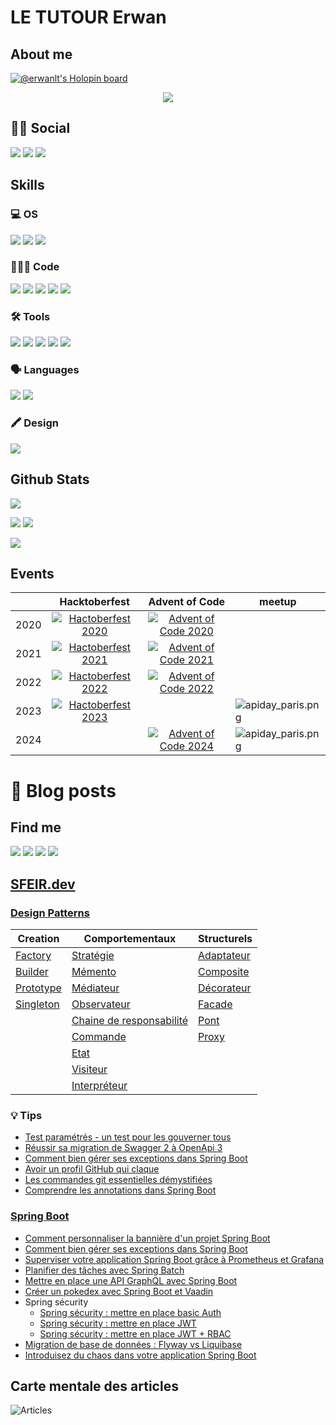 # LE TUTOUR Erwan

## About me
[![@erwanlt's Holopin board](https://holopin.io/api/user/board?user=erwanlt)](https://holopin.io/@erwanlt)
<div align="center">
  <img src="https://user-images.githubusercontent.com/21158564/134035633-a1cececd-1b07-4876-b9d6-762795a3e4e4.gif">
</div>

## 👦🏼 Social
[![](https://img.shields.io/badge/LinkedIn-0077B5?style=for-the-badge&logo=linkedin&logoColor=white)](https://www.linkedin.com/in/erwan-le-tutour-32904972/)
[![](https://img.shields.io/badge/Twitter-1DA1F2?style=for-the-badge&logo=twitter&logoColor=white)](https://twitter.com/ErwanLeTutour)
[![](https://img.shields.io/badge/GitHub-100000?style=for-the-badge&logo=github&logoColor=white)](https://github.com/ErwanLT)

## Skills
### 💻 OS
![](https://img.shields.io/badge/Windows-0078D6?style=for-the-badge&logo=windows&logoColor=white)
![](https://img.shields.io/badge/Linux-FCC624?style=for-the-badge&logo=linux&logoColor=black)
![](https://img.shields.io/badge/mac%20os-000000?style=for-the-badge&logo=apple&logoColor=white)
### 👨🏼‍💻 Code
[![](https://img.shields.io/badge/Java-ED8B00?style=for-the-badge&logo=java&logoColor=white)](https://www.java.com/ "java")
[![](https://img.shields.io/badge/Kotlin-0095D5?&style=for-the-badge&logo=kotlin&logoColor=white)](https://kotlinlang.org/ "Kolinlang")
[![](https://img.shields.io/badge/Python-FFD43B?style=for-the-badge&logo=python&logoColor=blue)](https://www.python.org/ "Python")
[![](https://img.shields.io/badge/JavaScript-323330?style=for-the-badge&logo=javascript&logoColor=F7DF1E)](https://www.javascript.com/ "javascript")
[![](https://img.shields.io/badge/Angular-DD0031?style=for-the-badge&logo=angular&logoColor=whit)](https://angular.io/ "angular")
### 🛠 Tools
![](https://img.shields.io/badge/Oracle-F80000?style=for-the-badge&logo=Oracle&logoColor=white)
![](https://img.shields.io/badge/PostgreSQL-316192?style=for-the-badge&logo=postgresql&logoColor=white)
![](https://img.shields.io/badge/-Travis%20CI-3EAAAF?style=for-the-badge&logo=travis)
![](https://img.shields.io/badge/-Codecov-9cf?style=for-the-badge&logo=codecov)
![](https://img.shields.io/badge/Heroku-430098?style=for-the-badge&logo=heroku&logoColor=white)
### 🗣 Languages
![](https://img.shields.io/badge/-French-blue?style=for-the-badge)
![](https://img.shields.io/badge/-English-lightgrey?style=for-the-badge)

### 🖍 Design
![](https://img.shields.io/badge/-Gimp-9cf?style=for-the-badge&logo=gimp&logoColor=5C5543)

## Github Stats

[![](https://raw.githubusercontent.com/ErwanLT/ErwanLT/main/profile-summary-card-output/onedark/0-profile-details.svg)](https://github.com/vn7n24fzkq/github-profile-summary-cards)

[![](https://raw.githubusercontent.com/ErwanLT/ErwanLT/main/profile-summary-card-output/onedark/1-repos-per-language.svg)](https://github.com/vn7n24fzkq/github-profile-summary-cards) [![](https://raw.githubusercontent.com/ErwanLT/ErwanLT/main/profile-summary-card-output/onedark/2-most-commit-language.svg)](https://github.com/vn7n24fzkq/github-profile-summary-cards)

[![](https://raw.githubusercontent.com/ErwanLT/ErwanLT/main/profile-summary-card-output/onedark/3-stats.svg)](https://github.com/vn7n24fzkq/github-profile-summary-cards)


## Events
|      |                                                Hacktoberfest 	                                                |                                        Advent of Code	                                        | meetup                                    |
|------|:-------------------------------------------------------------------------------------------------------------:|:---------------------------------------------------------------------------------------------:|-------------------------------------------|
| 2020 | [![](img/hacktoberfest/hacktoberfest2020.png "Hactoberfest 2020")](https://hacktoberfest.digitalocean.com/) 	 |  [![](img/adventOfCode/AdventOfCode.png "Advent of Code 2020")](https://adventofcode.com/) 	  |                                           |
| 2021 |  [![](img/hacktoberfest/hacktoberfest2021.png "Hactoberfest 2021")](https://hacktoberfest.digitalocean.com/)  | [![](img/adventOfCode/AdventOfCode2021.png "Advent of Code 2021")](https://adventofcode.com/) |                                           |
| 2022 |  [![](img/hacktoberfest/hacktoberfest2022.png "Hactoberfest 2022")](https://hacktoberfest.digitalocean.com/)  | [![](img/adventOfCode/AdventOfCode2022.png "Advent of Code 2022")](https://adventofcode.com/) |                                           |
| 2023 |[![](img/hacktoberfest/hacktoberfest2023.png "Hactoberfest 2023")](https://hacktoberfest.digitalocean.com/)  |                                                                                               | ![apiday_paris.png](img/apiday_paris.png) |
| 2024 |  | [![](img/adventOfCode/AdventOfCode2024.png "Advent of Code 2024")](https://adventofcode.com/) | ![apiday_paris.png](img/apiday_paris.png) |


# 📝 Blog posts
## Find me
[![](https://img.shields.io/badge/-DeviantArt-05CC47?style=for-the-badge&logo=deviantart&logoColor=white)](https://www.deviantart.com/diablo143)
[![](https://img.shields.io/badge/-Medium-black?style=for-the-badge&logo=medium)](https://letutour-e.medium.com/)
[![](https://img.shields.io/badge/-dev.to-black?style=for-the-badge&logo=medium)](https://dev.to/erwanlt)
[![](https://img.shields.io/badge/-sfeir.dev-blue?style=for-the-badge)](https://www.sfeir.dev/author/erwan/)
## [SFEIR.dev](https://www.sfeir.dev/)
### [Design Patterns](https://github.com/ErwanLT/designPattern)
| Creation | Comportementaux | Structurels |
|--- | --- | --- |
| [Factory](https://www.sfeir.dev/back/design-pattern-factory/) | [Stratégie](https://www.sfeir.dev/back/les-designs-pattern-comportementaux/) | [Adaptateur](https://www.sfeir.dev/back/les-design-patterns-structurel-adaptateur/) |
| [Builder](https://www.sfeir.dev/back/les-designs-patterns-de-creation-builder/) | [Mémento](https://www.sfeir.dev/back/design-patterns-comportementaux-memento/) | [Composite](https://www.sfeir.dev/back/les-design-patterns-structurels-composite/) |
| [Prototype](https://www.sfeir.dev/back/les-designs-patterns-de-creation-prototype/) | [Médiateur](https://www.sfeir.dev/back/design-patterns-comportementaux-mediateur/) | [Décorateur](https://www.sfeir.dev/back/les-design-patterns-structurels-decorateur/) |
| [Singleton](https://www.sfeir.dev/back/design-pattern-singleton/) | [Observateur](https://www.sfeir.dev/back/design-patterns-comportementaux-observateur/) | [Facade](https://www.sfeir.dev/back/les-design-patterns-structurels-facade/) |
| | [Chaine de responsabilité](https://www.sfeir.dev/back/design-patterns-comportementaux-chaine-responsabilite/) | [Pont](https://www.sfeir.dev/back/les-design-patterns-structurels-pont/)|
| | [Commande](https://www.sfeir.dev/back/design-patterns-comportementaux-commande/) | [Proxy](https://www.sfeir.dev/back/les-design-patterns-structurels-proxy/) |
| | [Etat](https://www.sfeir.dev/back/design-patterns-comportementaux-etat/) | |
| | [Visiteur](https://www.sfeir.dev/back/les-design-patterns-comportementaux-visiteur/) | |
| | [Interpréteur](https://www.sfeir.dev/back/les-design-patterns-comportementaux-interpreteur/) | |


### 💡 Tips
* [Test paramétrés - un test pour les gouverner tous](https://www.sfeir.dev/back/un-test-pour-les-gouverner-tous/)
* [Réussir sa migration de Swagger 2 à OpenApi 3](https://www.sfeir.dev/back/migrer-de-swagger-2-a-openapi-3/)
* [Comment bien gérer ses exceptions dans Spring Boot](https://www.sfeir.dev/back/comment-bien-gerer-ses-erreur-dans-springboot/)
* [Avoir un profil GitHub qui claque](https://www.sfeir.dev/product/avoir-un-profil-github-qui-claque/)
* [Les commandes git essentielles démystifiées](https://www.sfeir.dev/product/draft-les-commande-git/)
* [Comprendre les annotations dans Spring Boot](https://www.sfeir.dev/back/comprendre-les-annotations-dans-spring-boot/)

### [Spring Boot](https://github.com/ErwanLT/springboot-demo)
* [Comment personnaliser la bannière d'un projet Spring Boot](https://www.sfeir.dev/back/comment-avoir-une-banniere-spring-personnalisee/)
* [Comment bien gérer ses exceptions dans Spring Boot](https://www.sfeir.dev/back/comment-bien-gerer-ses-erreur-dans-springboot/)
* [Superviser votre application Spring Boot grâce à Prometheus et Grafana](https://www.sfeir.dev/back/superviser-votre-application-spring-boot/)
* [Planifier des tâches avec Spring Batch](https://www.sfeir.dev/back/planifier-des-taches-avec-spring-batch/)
* [Mettre en place une API GraphQL avec Spring Boot](https://www.sfeir.dev/back/spring-boot-graphql/)
* [Créer un pokedex avec Spring Boot et Vaadin](https://www.sfeir.dev/back/papa-je-veux-un-pokedex-partie-1/)
* Spring sécurity
  * [Spring sécurity : mettre en place basic Auth](https://www.sfeir.dev/back/securisez-vos-api-avec-spring-security-basic-auth/)
  * [Spring sécurity : mettre en place JWT](https://www.sfeir.dev/back/securisez-vos-api-avec-spring-security-jwt/)
  * [Spring sécurity : mettre en place JWT + RBAC](https://www.sfeir.dev/back/securisez-vos-api-avec-spring-security-acces-par-role/)
* [Migration de base de données : Flyway vs Liquibase](https://www.sfeir.dev/back/migration-versioning-de-base-de-donnees-dans-une-application-spring-boot/)
* [Introduisez du chaos dans votre application Spring Boot](https://www.sfeir.dev/back/introduisez-du-chaos-dans-votre-application-spring-boot/)

## Carte mentale des articles
![](img/map.png "Articles")

